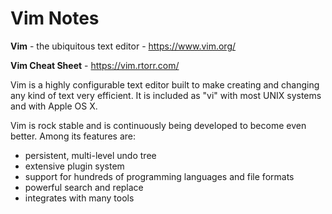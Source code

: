 
# Vim Notes

**Vim** - the ubiquitous text editor - https://www.vim.org/

**Vim Cheat Sheet** - https://vim.rtorr.com/

Vim is a highly configurable text editor built to make creating and changing any kind of text very efficient. It is included as "vi" with most UNIX systems and with Apple OS X.

Vim is rock stable and is continuously being developed to become even better. Among its features are:
- persistent, multi-level undo tree
- extensive plugin system
- support for hundreds of programming languages and file formats
- powerful search and replace
- integrates with many tools
